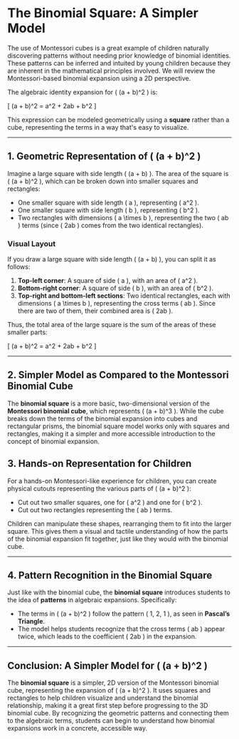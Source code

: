 # **The Binomial Square: A Simpler Model**

The use of Montessori cubes is a great example of children naturally discovering patterns without needing prior knowledge of binomial identities. These patterns can be inferred and intuited by young children because they are inherent in the mathematical principles involved. We will review the Montessori-based binomial expansion using a 2D perspective.

The algebraic identity expansion for \( (a + b)^2 \) is:

\[
(a + b)^2 = a^2 + 2ab + b^2
\]

This expression can be modeled geometrically using a **square** rather than a cube, representing the terms in a way that's easy to visualize.

---

## **1. Geometric Representation of \( (a + b)^2 \)**

Imagine a large square with side length \( (a + b) \). The area of the square is \( (a + b)^2 \), which can be broken down into smaller squares and rectangles:

- One smaller square with side length \( a \), representing \( a^2 \).
- One smaller square with side length \( b \), representing \( b^2 \).
- Two rectangles with dimensions \( a \times b \), representing the two \( ab \) terms (since \( 2ab \) comes from the two identical rectangles).

### **Visual Layout**

If you draw a large square with side length \( (a + b) \), you can split it as follows:

1. **Top-left corner**: A square of side \( a \), with an area of \( a^2 \).
2. **Bottom-right corner**: A square of side \( b \), with an area of \( b^2 \).
3. **Top-right and bottom-left sections**: Two identical rectangles, each with dimensions \( a \times b \), representing the cross terms \( ab \). Since there are two of them, their combined area is \( 2ab \).

Thus, the total area of the large square is the sum of the areas of these smaller parts:

\[
(a + b)^2 = a^2 + 2ab + b^2
\]

---

## **2. Simpler Model as Compared to the Montessori Binomial Cube**

The **binomial square** is a more basic, two-dimensional version of the **Montessori binomial cube**, which represents \( (a + b)^3 \). While the cube breaks down the terms of the binomial expansion into cubes and rectangular prisms, the binomial square model works only with squares and rectangles, making it a simpler and more accessible introduction to the concept of binomial expansion.

## **3. Hands-on Representation for Children**

For a hands-on Montessori-like experience for children, you can create physical cutouts representing the various parts of \( (a + b)^2 \):

- Cut out two smaller squares, one for \( a^2 \) and one for \( b^2 \).
- Cut out two rectangles representing the \( ab \) terms.

Children can manipulate these shapes, rearranging them to fit into the larger square. This gives them a visual and tactile understanding of how the parts of the binomial expansion fit together, just like they would with the binomial cube.

---

## **4. Pattern Recognition in the Binomial Square**

Just like with the binomial cube, the **binomial square** introduces students to the idea of **patterns** in algebraic expansions. Specifically:

- The terms in \( (a + b)^2 \) follow the pattern \( 1, 2, 1 \), as seen in **Pascal’s Triangle**.
- The model helps students recognize that the cross terms \( ab \) appear twice, which leads to the coefficient \( 2ab \) in the expansion.

---

## **Conclusion: A Simpler Model for \( (a + b)^2 \)**

The **binomial square** is a simpler, 2D version of the Montessori binomial cube, representing the expansion of \( (a + b)^2 \). It uses squares and rectangles to help children visualize and understand the binomial relationship, making it a great first step before progressing to the 3D binomial cube. By recognizing the geometric patterns and connecting them to the algebraic terms, students can begin to understand how binomial expansions work in a concrete, accessible way.